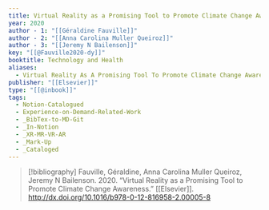 ```yaml
---
title: Virtual Reality as a Promising Tool to Promote Climate Change Awareness
year: 2020
author - 1: "[[Géraldine Fauville]]"
author - 2: "[[Anna Carolina Muller Queiroz]]"
author - 3: "[[Jeremy N Bailenson]]"
key: "[[@Fauville2020-dy]]"
booktitle: Technology and Health
aliases:
  - Virtual Reality As A Promising Tool To Promote Climate Change Awareness
publisher: "[[Elsevier]]"
type: "[[@inbook]]"
tags:
  - Notion-Catalogued
  - Experience-on-Demand-Related-Work
  - _BibTex-to-MD-Git
  - _In-Notion
  - _XR-MR-VR-AR
  - _Mark-Up
  - _Cataloged
---
```


> [!bibliography]
> Fauville, Géraldine, Anna Carolina Muller Queiroz, Jeremy N Bailenson. 2020. “Virtual Reality as a Promising Tool to Promote Climate Change Awareness.” [[Elsevier]]. http://dx.doi.org/10.1016/b978-0-12-816958-2.00005-8